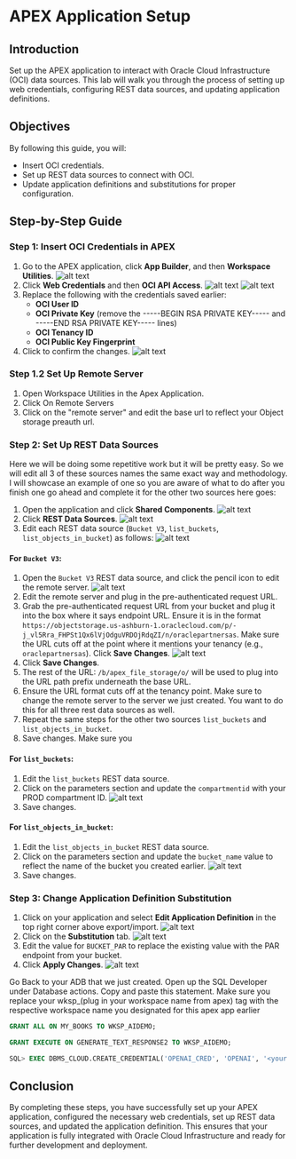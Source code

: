# APEX Application Setup

## Introduction

Set up the APEX application to interact with Oracle Cloud Infrastructure (OCI) data sources. This lab will walk you through the process of setting up web credentials, configuring REST data sources, and updating application definitions.

## Objectives

By following this guide, you will:

- Insert OCI credentials.
- Set up REST data sources to connect with OCI.
- Update application definitions and substitutions for proper configuration.

## Step-by-Step Guide

### Step 1: Insert OCI Credentials in APEX

1. Go to the APEX application, click **App Builder**, and then **Workspace Utilities**.
![alt text](images/editworkspaceutil.png)
2. Click **Web Credentials** and then **OCI API Access**.
![alt text](images/editwebcredentials.png)
![alt text](images/editociaccess.png)
3. Replace the following with the credentials saved earlier:
    - **OCI User ID**
    - **OCI Private Key** (remove the -----BEGIN RSA PRIVATE KEY----- and -----END RSA PRIVATE KEY----- lines)
    - **OCI Tenancy ID**
    - **OCI Public Key Fingerprint**
4. Click to confirm the changes.
![alt text](images/editociaccessconfig.png)


### Step 1.2 Set Up Remote Server

1. Open Workspace Utilities in the Apex Application.
2. Click On Remote Servers
3. Click on the "remote server" and edit the base url to reflect your Object storage preauth url. 

### Step 2: Set Up REST Data Sources

Here we will be doing some repetitive work but it will be pretty easy. So we will edit all 3 of these sources names the same exact way and methodology. I will showcase an example of one so you are aware of what to do after you finish one go ahead and complete it for the other two sources here goes:

1. Open the application and click **Shared Components**.
![alt text](images/sharedcomponents.png)
2. Click **REST Data Sources**.
![alt text](images/restdatasources.png)
3. Edit each REST data source (`Bucket V3`, `list_buckets`, `list_objects_in_bucket`) as follows:
![alt text](images/editrestdatasources.png)

#### For `Bucket V3`:

1. Open the `Bucket V3` REST data source, and click the pencil icon to edit the remote server.
![alt text](images/editremoteserver.png)
2. Edit the remote server and plug in the pre-authenticated request URL.
3. Grab the pre-authenticated request URL from your bucket and plug it into the box where it says endpoint URL. Ensure it is in the format `https://objectstorage.us-ashburn-1.oraclecloud.com/p/-j_vl5Rra_FHPSt1Qx6lVjOdguVRDOjRdqZI/n/oraclepartnersas`. Make sure the URL cuts off at the point where it mentions your tenancy (e.g., `oraclepartnersas`). Click **Save Changes**.
![alt text](/images/urlpathprefix.png)
4.  Click **Save Changes**.
5. The rest of the URL: `/b/apex_file_storage/o/` will be used to plug into the URL path prefix underneath the base URL.
6. Ensure the URL format cuts off at the tenancy point. Make sure to change the remote server to the server we just created. You want to do this for all three rest data sources as well. 
7. Repeat the same steps for the other two sources `list_buckets` and `list_objects_in_bucket`.
8. Save changes.
Make sure you 
#### For `list_buckets`:

1. Edit the `list_buckets` REST data source.
2. Click on the parameters section and update the `compartmentid` with your PROD compartment ID.
![alt text](images/listbucketsparameters.png)
3. Save changes.

#### For `list_objects_in_bucket`:

1. Edit the `list_objects_in_bucket` REST data source.
2. Click on the parameters section and update the `bucket_name` value to reflect the name of the bucket you created earlier.
![alt text](images/listobjectsinbucketparameters.png)
3. Save changes.

### Step 3: Change Application Definition Substitution

1. Click on your application and select **Edit Application Definition** in the top right corner above export/import.
![alt text](images/applicationdefinition.png)
2. Click on the **Substitution** tab.
![alt text](images/substitution.png)
3. Edit the value for `BUCKET_PAR` to replace the existing value with the PAR endpoint from your bucket.
4. Click **Apply Changes**.
![alt text](images/editbucketpar.png)

Go Back to your ADB that we just created. Open up the SQL Developer under Database actions. Copy and paste this statement. Make sure you replace your wksp_(plug in your workspace name from apex) tag with the respective workspace name you designated for this apex app earlier

```sql
GRANT ALL ON MY_BOOKS TO WKSP_AIDEMO;
```

```SQL
GRANT EXECUTE ON GENERATE_TEXT_RESPONSE2 TO WKSP_AIDEMO;
```
```SQL
SQL> EXEC DBMS_CLOUD.CREATE_CREDENTIAL('OPENAI_CRED', 'OPENAI', '<your api token>');
```
## Conclusion

By completing these steps, you have successfully set up your APEX application, configured the necessary web credentials, set up REST data sources, and updated the application definition. This ensures that your application is fully integrated with Oracle Cloud Infrastructure and ready for further development and deployment.
